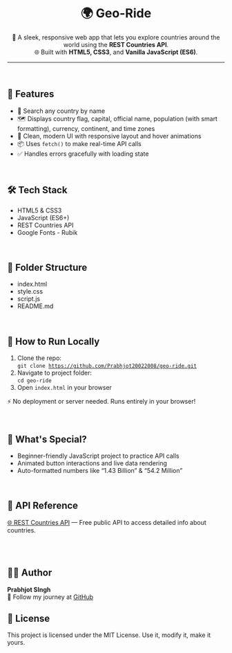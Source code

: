 <h1 align="center">🌍 Geo-Ride</h1>

<p align="center">
  🚀 A sleek, responsive web app that lets you explore countries around the world using the <strong>REST Countries API</strong>. <br>
  🌐 Built with <strong>HTML5, CSS3</strong>, and <strong>Vanilla JavaScript (ES6)</strong>.
</p>

<hr>

<br>

<h2>🧠 Features</h2>

<ul>
  <li>🔎 Search any country by name</li>
  <li>🗺️ Displays country flag, capital, official name, population (with smart formatting), currency, continent, and time zones</li>
  <li>🎨 Clean, modern UI with responsive layout and hover animations</li>
  <li>📦 Uses <code>fetch()</code> to make real-time API calls</li>
  <li>✅ Handles errors gracefully with loading state</li>
</ul>

<br>

<h2>🛠️ Tech Stack</h2>

<ul>
  <li>HTML5 & CSS3</li>
  <li>JavaScript (ES6+)</li>
  <li>REST Countries API</li>
  <li>Google Fonts - Rubik</li>
</ul>

<br>

<h2>📁 Folder Structure</h2>

<ul>
  <li>index.html</li>
  <li>style.css</li>
  <li>script.js</li>
  <li>README.md</li>
</ul>

<br> <h2>🚀 How to Run Locally</h2> <ol> <li>Clone the repo:<br><code>git clone https://github.com/Prabhjot20022008/geo-ride.git</code></li> <li>Navigate to project folder:<br><code>cd geo-ride</code></li> <li>Open <code>index.html</code> in your browser</li> </ol>
⚡ No deployment or server needed. Runs entirely in your browser!

<br> <h2>🌟 What's Special?</h2> <ul> <li>Beginner-friendly JavaScript project to practice API calls</li> <li>Animated button interactions and live data rendering</li> <li>Auto-formatted numbers like “1.43 Billion” & “54.2 Million”</li> </ul> <br> <h2>🔗 API Reference</h2>
<a href="https://restcountries.com/" target="_blank">🌐 REST Countries API</a> — Free public API to access detailed info about countries.

<br><br>

<h2>🧑‍💻 Author</h2> <p><strong>Prabhjot SIngh</strong><br> 🚀 Follow my journey at <a href="https://github.com/Prabhjot20022008/">GitHub</a> </p>
<h2>📌 License</h2> <p>This project is licensed under the MIT License. Use it, modify it, make it yours.</p>
